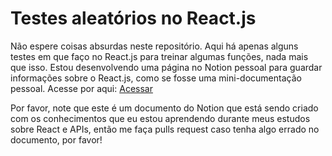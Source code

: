 # Testes aleatórios no React.js

Não espere coisas absurdas neste repositório. Aqui há apenas alguns testes em que faço no React.js para treinar algumas funções, nada mais que isso.
Estou desenvolvendo uma página no Notion pessoal para guardar informações sobre o React.js, como se fosse uma mini-documentação pessoal. Acesse por aqui: [Acessar](https://www.notion.so/yleosamp/React-js-f951d5f9271740a4bea4a2129bfa5076?pvs=4)

Por favor, note que este é um documento do Notion que está sendo criado com os conhecimentos que eu estou aprendendo durante meus estudos sobre React e APIs, então me faça pulls request caso tenha algo errado no documento, por favor!